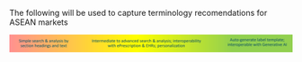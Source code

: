 The following will be used to capture terminology recomendations for ASEAN markets

<img src="epitypecapabilities.png" alt="Capabilities of each ePI type"/>